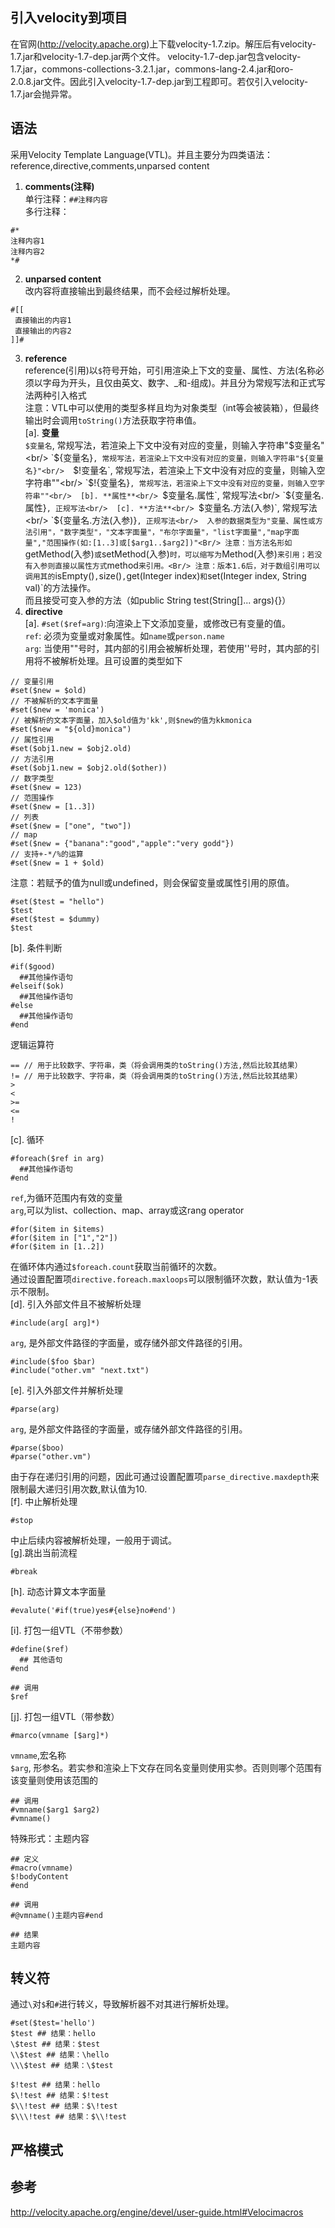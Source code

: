 ## 引入velocity到项目
  在官网(http://velocity.apache.org)上下载velocity-1.7.zip。解压后有velocity-1.7.jar和velocity-1.7-dep.jar两个文件。
 velocity-1.7-dep.jar包含velocity-1.7.jar，commons-collections-3.2.1.jar，commons-lang-2.4.jar和oro-2.0.8.jar文件。因此引入velocity-1.7-dep.jar到工程即可。若仅引入velocity-1.7.jar会抛异常。

## 语法
 采用Velocity Template Language(VTL)。并且主要分为四类语法：reference,directive,comments,unparsed content<br/>
 1. **comments(注释)**<br/>
单行注释：`##注释内容`<br/>
多行注释：<br/>
````
#*
注释内容1
注释内容2
*#
````
 2. **unparsed content**<br/>
  改内容将直接输出到最终结果，而不会经过解析处理。<Br/>
````
#[[
 直接输出的内容1
 直接输出的内容2
]]#
````
 3. **reference**<br/>
 reference(引用)以`$`符号开始，可引用渲染上下文的变量、属性、方法(名称必须以字母为开头，且仅由英文、数字、_和-组成)。并且分为常规写法和正式写法两种引入格式<br/>
 注意：VTL中可以使用的类型多样且均为对象类型（int等会被装箱），但最终输出时会调用`toString()`方法获取字符串值。<br/>
 [a]. **变量**<br/>
  `$变量名`, 常规写法，若渲染上下文中没有对应的变量，则输入字符串"$变量名"<br/> 
  `${变量名}`, 常规写法，若渲染上下文中没有对应的变量，则输入字符串"${变量名}"<br/> 
  `$!变量名`, 常规写法，若渲染上下文中没有对应的变量，则输入空字符串""<br/> 
  `$!{变量名}`, 常规写法，若渲染上下文中没有对应的变量，则输入空字符串""<br/> 
 [b]. **属性**<br/>
  `$变量名.属性`, 常规写法<br/> 
  `${变量名.属性}`, 正规写法<br/> 
 [c]. **方法**<br/>
  `$变量名.方法(入参)`, 常规写法<br/> 
  `${变量名.方法(入参)}`, 正规写法<br/> 
  入参的数据类型为"变量、属性或方法引用"，"数字类型"，"文本字面量"，"布尔字面量"，"list字面量","map字面量","范围操作(如:[1..3]或[$arg1..$arg2])"<Br/>
  注意：当方法名形如`getMethod(入参)`或`setMethod(入参)`时，可以缩写为`Method(入参)`来引用；若没有入参则直接以属性方式`method`来引用。<Br/>
  注意：版本1.6后，对于数组引用可以调用其的`isEmpty()`,`size()`,`get(Integer index)`和`set(Integer index, String val)`的方法操作。<br/>
  而且接受可变入参的方法（如public String test(String[]... args){}）<Br/>
 4. **directive**<Br/>
 [a]. `#set($ref=arg)`:向渲染上下文添加变量，或修改已有变量的值。<Br/>
    `ref`: 必须为变量或对象属性。如`name`或`person.name`<br/>
    `arg`: 当使用""号时，其内部的引用会被解析处理，若使用''号时，其内部的引用将不被解析处理。且可设置的类型如下<br/>
````
// 变量引用
#set($new = $old)
// 不被解析的文本字面量
#set($new = 'monica')
// 被解析的文本字面量，加入$old值为'kk',则$new的值为kkmonica
#set($new = "${old}monica")
// 属性引用
#set($obj1.new = $obj2.old)
// 方法引用
#set($obj1.new = $obj2.old($other))
// 数字类型
#set($new = 123)
// 范围操作
#set($new = [1..3])
// 列表
#set($new = ["one", "two"])
// map
#set($new = {"banana":"good","apple":"very godd"})
// 支持+-*/%的运算
#set($new = 1 + $old)
````
注意：若赋予的值为null或undefined，则会保留变量或属性引用的原值。<Br/>
````
#set($test = "hello")
$test
#set($test = $dummy)
$test
````
  [b]. 条件判断<br/>
````
#if($good)
  ##其他操作语句
#elseif($ok)
  ##其他操作语句
#else
  ##其他操作语句
#end
````
逻辑运算符<br/>
````
== // 用于比较数字、字符串，类（将会调用类的toString()方法,然后比较其结果）
!= // 用于比较数字、字符串，类（将会调用类的toString()方法,然后比较其结果）
>
<
>=
<=
!
````
   [c]. 循环<br/>
````
#foreach($ref in arg)
  ##其他操作语句
#end
````
`ref`,为循环范围内有效的变量<br/>
`arg`,可以为list、collection、map、array或这rang operator<br/>
````
#for($item in $items)
#for($item in ["1","2"])
#for($item in [1..2])
````
在循环体内通过`$foreach.count`获取当前循环的次数。<br/>
通过设置配置项`directive.foreach.maxloops`可以限制循环次数，默认值为-1表示不限制。<br/>
  [d]. 引入外部文件且不被解析处理<br/>
````
#include(arg[ arg]*)
````
`arg`, 是外部文件路径的字面量，或存储外部文件路径的引用。
````
#include($foo $bar)
#include("other.vm" "next.txt")
````
  [e]. 引入外部文件并解析处理<Br/>
````
#parse(arg)
````
`arg`, 是外部文件路径的字面量，或存储外部文件路径的引用。
````
#parse($boo)
#parse("other.vm")
````
由于存在递归引用的问题，因此可通过设置配置项`parse_directive.maxdepth`来限制最大递归引用次数,默认值为10.<br/>
   [f]. 中止解析处理<br/>
````
#stop
````
中止后续内容被解析处理，一般用于调试。<br/>
   [g].跳出当前流程<Br/>
````
#break
````
   [h]. 动态计算文本字面量<br/>
````
#evalute('#if(true)yes#{else}no#end')
````
   [i]. 打包一组VTL（不带参数）
````
#define($ref)
  ## 其他语句
#end
````
````
## 调用
$ref
````
   [j]. 打包一组VTL（带参数）
````
#marco(vmname [$arg]*)
````
`vmname`,宏名称<br/>
`$arg`, 形参名。若实参和渲染上下文存在同名变量则使用实参。否则则哪个范围有该变量则使用该范围的<br/>
````
## 调用
#vmname($arg1 $arg2)
#vmname()
````
特殊形式：主题内容<br/>
````
## 定义
#macro(vmname)
$!bodyContent
#end

## 调用
#@vmname()主题内容#end

## 结果
主题内容
````
## 转义符
通过`\`对`$`和`#`进行转义，导致解析器不对其进行解析处理。<br/>
````
#set($test='hello')
$test ## 结果：hello
\$test ## 结果：$test
\\$test ## 结果：\hello
\\\$test ## 结果：\$test

$!test ## 结果：hello
$\!test ## 结果：$!test
$\\!test ## 结果：$\!test
$\\\!test ## 结果：$\\!test
````
## 严格模式

## 参考
http://velocity.apache.org/engine/devel/user-guide.html#Velocimacros
